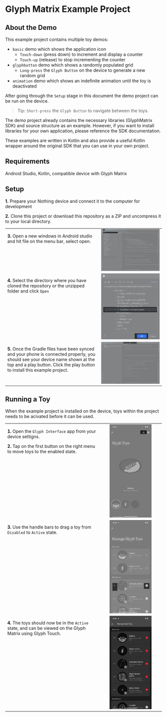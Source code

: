 Glyph Matrix Example Project
====================

About the Demo
--------------
This example project contains multiple toy demos:
- `basic` demo which shows the application icon
    - `Touch-down` (press down) to increment and display a counter
    - `Touch-up` (release) to stop incrementing the counter
- `glyphbutton` demo which shows a randomly populated grid
    - `Long-press` the `Glyph Button` on the device to generate a new random grid
- `animation` demo which shows an indefinite animation until the toy is deactivated

After going through the `Setup` stage in this document the demo project can be run on the device.
> Tip: `Short-press` the `Glyph Button` to navigate between the toys.

The demo project already contains the necessary libraries (GlyphMatrix SDK) and source structure as an example. However, if you want to install libraries for your own application, please reference the SDK documentation.

These examples are written in Kotlin and also provide a useful Kotlin wrapper around the original SDK that you can use in your own project.

Requirements
--------------
Android Studio, Kotlin, compatible device with Glyph Matrix

Setup
-----------------------
**1.** Prepare your Nothing device and connect it to the computer for development

**2.** Clone this project or download this repository as a ZIP and uncompress it to your local directory.

<table>
<tr>
<td width="60%" valign="top">

**3.** Open a new windows in Android studio and hit file on the menu bar, select open.

</td>
<td width="40%" align="left">
<img src="images/open.png" alt="Open Project" style="max-height: 300px;">
</td>
</tr>

<tr>
<td width="60%" valign="top">

**4.** Select the directory where you have cloned the repository or the unzipped folder and click `Open`

</td>
<td width="40%" align="left">
<img src="images/select.png" alt="Select Project" style="max-height: 300px;">
</td>
</tr>

<tr>
<td width="60%" valign="top">

**5.** Once the Gradle files have been synced and your phone is connected properly, you should see your device name shown at the top and a play button. Click the play button to install this example project.

</td>
<td width="40%" align="left">
<img src="images/run.png" alt="Run Project" style="max-height: 300px;">
</td>
</tr>
</table>

Running a Toy
------------
When the example project is installed on the device, toys within the project needs to be acivated before it can be used.

<table>
<tr>
<td width="60%" valign="top">

**1.** Open the `Glyph Interface` app from your device settigns.

**2.** Tap on the first button on the right menu to move toys to the enabled state.

</td>
<td width="40%" align="center">
<img src="images/toy_carousoul.png" alt="Disabled Toys" style="max-height: 300px;">
</td>
</tr>

<tr>
<td width="60%" valign="top">

**3.** Use the handle bars to drag a toy from `Disabled` to `Active` state.

</td>
<td width="40%" align="center">
<img src="images/toy_disable.png" alt="Moving Toys" style="max-height: 300px;">
</td>
</tr>

<tr>
<td width="60%" valign="top">

**4.** The toys should now be in the `Active` state, and can be viewed on the Glyph Matrix using Glyph Touch.

</td>
<td width="40%" align="center">
<img src="images/toy_active.png" alt="Active Toys" style="max-height: 300px;">
</td>
</tr>
</table>


